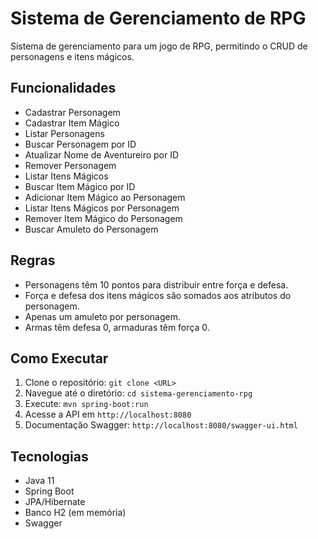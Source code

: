 # Sistema de Gerenciamento de RPG

Sistema de gerenciamento para um jogo de RPG, permitindo o CRUD de personagens e itens mágicos.

## Funcionalidades
- Cadastrar Personagem
- Cadastrar Item Mágico
- Listar Personagens
- Buscar Personagem por ID
- Atualizar Nome de Aventureiro por ID
- Remover Personagem
- Listar Itens Mágicos
- Buscar Item Mágico por ID
- Adicionar Item Mágico ao Personagem
- Listar Itens Mágicos por Personagem
- Remover Item Mágico do Personagem
- Buscar Amuleto do Personagem

## Regras
- Personagens têm 10 pontos para distribuir entre força e defesa.
- Força e defesa dos itens mágicos são somados aos atributos do personagem.
- Apenas um amuleto por personagem.
- Armas têm defesa 0, armaduras têm força 0.

## Como Executar
1. Clone o repositório: `git clone <URL>`
2. Navegue até o diretório: `cd sistema-gerenciamento-rpg`
3. Execute: `mvn spring-boot:run`
4. Acesse a API em `http://localhost:8080`
5. Documentação Swagger: `http://localhost:8080/swagger-ui.html`

## Tecnologias
- Java 11
- Spring Boot
- JPA/Hibernate
- Banco H2 (em memória)
- Swagger
